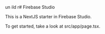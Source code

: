 un ild r# Firebase Studio

This is a NextJS starter in Firebase Studio.

To get started, take a look at src/app/page.tsx.
